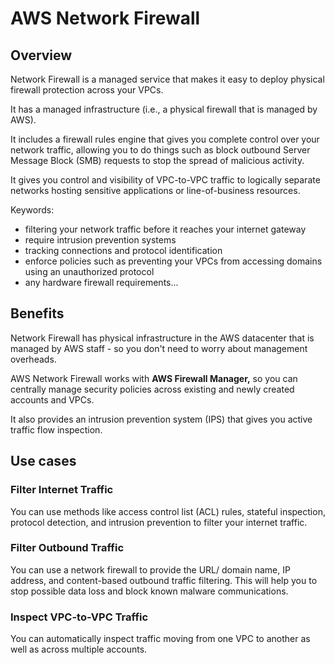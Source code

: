 # AWS Network Firewall

## Overview

Network Firewall is a managed service that makes it easy to deploy physical firewall protection across your VPCs.

It has a managed infrastructure (i.e., a physical firewall that is managed by AWS).

It includes a firewall rules engine that gives you complete control over your network traffic, allowing you to do things such as block outbound Server Message Block (SMB) requests to stop the spread of malicious activity.

It gives you control and visibility of VPC-to-VPC traffic to logically separate networks hosting sensitive applications or line-of-business resources.

Keywords:
- filtering your network traffic before it reaches your internet gateway
- require intrusion prevention systems
- tracking connections and protocol identification
- enforce policies such as preventing your VPCs from accessing domains using an unauthorized protocol
- any hardware firewall requirements...


## Benefits

Network Firewall has physical infrastructure in the AWS datacenter that is managed by AWS staff - so you don't need to worry about management overheads.

AWS Network Firewall works with **AWS Firewall Manager,** so you can centrally manage security policies across existing and newly created accounts and VPCs.

It also provides an intrusion prevention system (IPS) that gives you active traffic flow inspection.


## Use cases

### Filter Internet Traffic
You can use methods like access control list (ACL) rules, stateful inspection, protocol detection, and intrusion prevention to filter your internet traffic.

### Filter Outbound Traffic
You can use a network firewall to provide the URL/ domain name, IP address, and content-based outbound traffic filtering. This will help you to stop possible data loss and block known malware communications.

### Inspect VPC-to-VPC Traffic
You can automatically inspect traffic moving from one
VPC to another as well as across multiple accounts.
